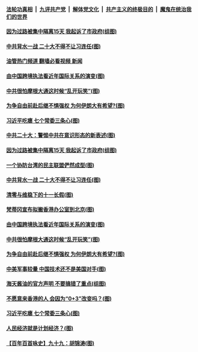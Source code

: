 ####  [法轮功真相](../../../../basic/blob/master/README.md?t=10070431) &nbsp;|&nbsp; [九评共产党](../../../../9ping.md/blob/master/README.md?t=10070431) &nbsp;|&nbsp; [解体党文化](../../../../jtdwh.md/blob/master/README.md?t=10070431)  &nbsp;|&nbsp; [共产主义的终极目的](../../../../gczydzjmd.md/blob/master/README.md?t=10070431) &nbsp;|&nbsp; [魔鬼在统治我们的世界](../../../../mgztzwmdsj.md/blob/master/README.md?t=10070431) 

#### [因为过路被集中隔离15天 我起诉了市政府(组图)](../pages/p4/1018402.md?t=10070431) 

#### [中共背水一战 二十大不得不让习连任(图)](../pages/p4/1018319.md?t=10070431) 

#### [油管热门频道 翻墙必看视频 新闻](http://209.250.226.216:81/youtube.html?10070431)

#### [由中国跨境执法看近年国际关系的演变(图)](../pages/p4/1018320.md?t=10070431) 

#### [中共很怕摩根大通这时候“乱开玩笑”(图)](../pages/p4/1018314.md?t=10070431) 

#### [为争自由前赴后继不惧强权 为何伊朗大有希望?(图)](../pages/p4/1018221.md?t=10070431) 

#### [习近平吃瘪 七个常委三条心(图)](../pages/p4/1018227.md?t=10070431) 


#### [中共二十大：警惕中共在意识形态的新表述(图)](../pages/p4/1018404.md?t=10070431) 

#### [因为过路被集中隔离15天 我起诉了市政府(组图)](../pages/p4/1018402.md?t=10070431) 

#### [一个协防台湾的民主联盟俨然成型(图)](../pages/p4/1018403.md?t=10070431) 



#### [中共背水一战 二十大不得不让习连任(图)](../pages/p4/1018319.md?t=10070431) 

#### [清零与维稳下的十一长假(图)](../pages/p4/1018288.md?t=10070431) 

#### [梵蒂冈宣布拟搬香港办公室到北京(图)](../pages/p4/1018321.md?t=10070431) 

#### [由中国跨境执法看近年国际关系的演变(图)](../pages/p4/1018320.md?t=10070431) 

#### [中共很怕摩根大通这时候“乱开玩笑”(图)](../pages/p4/1018314.md?t=10070431) 



#### [为争自由前赴后继不惧强权 为何伊朗大有希望?(图)](../pages/p4/1018221.md?t=10070431) 

#### [中美军事较量 中国技术还不是美国对手(图)](../pages/p4/1018246.md?t=10070431) 

#### [海天酱油的官方声明 不要搞错了重点(组图)](../pages/p4/1018238.md?t=10070431) 

#### [不愿意来香港的人 会因为“0+3”改变吗？(图)](../pages/p4/1018237.md?t=10070431) 

#### [习近平吃瘪 七个常委三条心(图)](../pages/p4/1018227.md?t=10070431) 

#### [人民经济就是计划经济？(图)](../pages/p4/1018226.md?t=10070431) 

#### [【百年百首咏史】九十九：胡锦涛(图)](../pages/p4/1017974.md?t=10070431) 

<img src='http://gfw-breaker.win/goodnews/indexes/p4.md' width='0px' height='0px'/>
